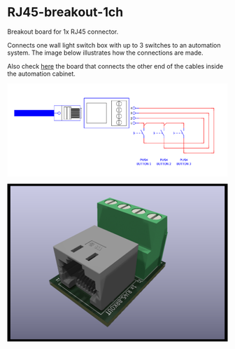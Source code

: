 # RJ45-breakout-1ch

Breakout board for 1x RJ45 connector.

Connects one wall light switch box with up to 3 switches to an automation system. The image below illustrates how the connections are made.

Also check [here](https://github.com/thermseekr/RJ45-breakout-8ch) the board that connects the other end of the cables inside the automation cabinet.

![alt text](https://github.com/thermseekr/RJ45-breakout-1ch/blob/main/V1/Conections.png "Switch connections")

![alt text](https://github.com/thermseekr/RJ45-breakout-1ch/blob/main/V1/RJ45-breakout_1ch-V1.png "RJ45-breakout-1ch")
